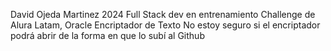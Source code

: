 David Ojeda Martinez
2024
Full Stack dev en entrenamiento
Challenge de Alura Latam, Oracle
Encriptador de Texto
No estoy seguro si el encriptador podrá abrir de la forma en que lo subí al Github
